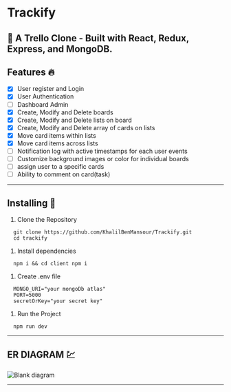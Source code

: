 <!-- Headings -->
# Trackify
🙂
A Trello Clone - Built with React, Redux, Express, and MongoDB.
---
## Features 🔥 
* [x] User register and Login
* [x] User Authentication
* [ ] Dashboard Admin
* [x] Create, Modify and Delete boards
* [x] Create, Modify and Delete lists on board
* [x] Create, Modify and Delete array of cards on lists
* [x] Move card items within lists
* [x] Move card items across lists
* [ ] Notification log with active timestamps for each user events
* [ ] Customize background images or color for individual boards
* [ ] assign user to a specific cards
* [ ] Ability to comment on card(task)
---
## Installing 🧰
1. Clone the Repository
```
  git clone https://github.com/KhalilBenMansour/Trackify.git 
  cd trackify
```
1. Install dependencies
```
  npm i && cd client npm i
```
1. Create .env file
```
  MONGO_URI="your mongoDb atlas"
  PORT=5000
  secretOrKey="your secret key"
```
1. Run the Project
```
  npm run dev
```
___
## ER DIAGRAM 💹
![Blank diagram](https://user-images.githubusercontent.com/89579585/147464763-05a91cc8-b02e-4884-9322-45dc4ad7ce57.png)
___

